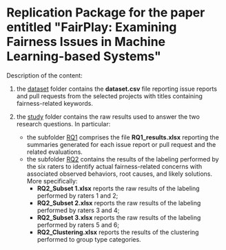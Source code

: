 # Replication Package for the paper entitled "FairPlay: Examining Fairness Issues in Machine Learning-based Systems"

Description of the content:

1) the [dataset](dataset) folder contains the **dataset.csv** file reporting issue reports and pull requests from the selected projects with titles containing fairness-related keywords.

2) the [study](study) folder contains the raw results used to answer the two research questions. In particular:
   - the subfolder [RQ1](study/RQ1) comprises the file **RQ1_results.xlsx** reporting the summaries generated for each issue report or pull request and the related evaluations.
   - the subfolder [RQ2](study/RQ2) contains the results of the labeling performed by the six raters to identify actual fairness-related concerns with associated observed behaviors, root causes, and likely solutions. More specifically: 
        - **RQ2_Subset 1.xlsx** reports the raw results of the labeling performed by raters 1 and 2;
        - **RQ2_Subset 2.xlsx** reports the raw results of the labeling performed by raters 3 and 4;
        - **RQ2_Subset 3.xlsx** reports the raw results of the labeling performed by raters 5 and 6;
        - **RQ2_Clustering.xlsx** reports the results of the clustering performed to group type categories.

